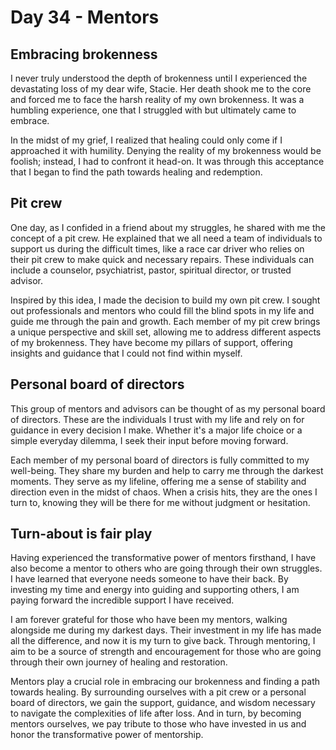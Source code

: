 # Day 34 - Mentors

## Embracing brokenness

I never truly understood the depth of brokenness until I experienced the devastating loss of my dear
wife, Stacie. Her death shook me to the core and forced me to face the harsh reality of my own
brokenness. It was a humbling experience, one that I struggled with but ultimately came to
embrace.

In the midst of my grief, I realized that healing could only come if I approached it with humility.
Denying the reality of my brokenness would be foolish; instead, I had to confront it head-on. It
was through this acceptance that I began to find the path towards healing and redemption.


## Pit crew

One day, as I confided in a friend about my struggles, he shared with me the concept of a pit crew.
He explained that we all need a team of individuals to support us during the difficult times, like
a race car driver who relies on their pit crew to make quick and necessary repairs. These
individuals can include a counselor, psychiatrist, pastor, spiritual director, or trusted advisor.

Inspired by this idea, I made the decision to build my own pit crew. I sought out professionals and
mentors who could fill the blind spots in my life and guide me through the pain and growth. Each
member of my pit crew brings a unique perspective and skill set, allowing me to address different
aspects of my brokenness. They have become my pillars of support, offering insights and guidance
that I could not find within myself.


## Personal board of directors

This group of mentors and advisors can be thought of as my personal board of directors. These are
the individuals I trust with my life and rely on for guidance in every decision I make. Whether
it's a major life choice or a simple everyday dilemma, I seek their input before moving forward.

Each member of my personal board of directors is fully committed to my well-being. They share my
burden and help to carry me through the darkest moments. They serve as my lifeline, offering me a
sense of stability and direction even in the midst of chaos. When a crisis hits, they are the ones
I turn to, knowing they will be there for me without judgment or hesitation.


## Turn-about is fair play

Having experienced the transformative power of mentors firsthand, I have also become a mentor to
others who are going through their own struggles. I have learned that everyone needs someone to
have their back. By investing my time and energy into guiding and supporting others, I am paying
forward the incredible support I have received.

I am forever grateful for those who have been my mentors, walking alongside me during my darkest
days. Their investment in my life has made all the difference, and now it is my turn to give back.
Through mentoring, I aim to be a source of strength and encouragement for those who are going
through their own journey of healing and restoration.

Mentors play a crucial role in embracing our brokenness and finding a path towards healing. By
surrounding ourselves with a pit crew or a personal board of directors, we gain the support,
guidance, and wisdom necessary to navigate the complexities of life after loss. And in turn, by
becoming mentors ourselves, we pay tribute to those who have invested in us and honor the
transformative power of mentorship.
